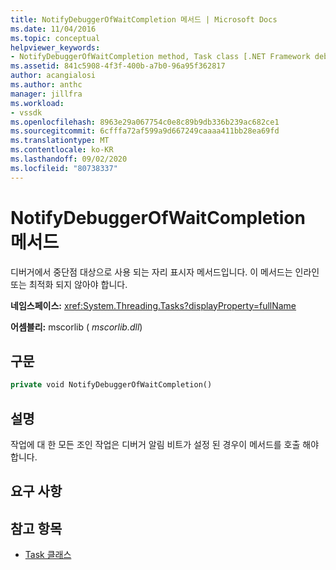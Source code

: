 ```yaml
---
title: NotifyDebuggerOfWaitCompletion 메서드 | Microsoft Docs
ms.date: 11/04/2016
ms.topic: conceptual
helpviewer_keywords:
- NotifyDebuggerOfWaitCompletion method, Task class [.NET Framework debug engines]
ms.assetid: 841c5908-4f3f-400b-a7b0-96a95f362817
author: acangialosi
ms.author: anthc
manager: jillfra
ms.workload:
- vssdk
ms.openlocfilehash: 8963e29a067754c0e8c89b9db336b239ac682ce1
ms.sourcegitcommit: 6cfffa72af599a9d667249caaaa411bb28ea69fd
ms.translationtype: MT
ms.contentlocale: ko-KR
ms.lasthandoff: 09/02/2020
ms.locfileid: "80738337"
---
```

# <a name="notifydebuggerofwaitcompletion-method"></a>NotifyDebuggerOfWaitCompletion 메서드
디버거에서 중단점 대상으로 사용 되는 자리 표시자 메서드입니다. 이 메서드는 인라인 또는 최적화 되지 않아야 합니다.

 **네임스페이스:** <xref:System.Threading.Tasks?displayProperty=fullName>

 **어셈블리:** mscorlib ( *mscorlib.dll*)

## <a name="syntax"></a>구문

```vb
private void NotifyDebuggerOfWaitCompletion()
```

## <a name="remarks"></a>설명
 작업에 대 한 모든 조인 작업은 디버거 알림 비트가 설정 된 경우이 메서드를 호출 해야 합니다.

## <a name="requirements"></a>요구 사항

## <a name="see-also"></a>참고 항목
- [Task 클래스](../../extensibility/debugger/task-class-internal-members.md)
